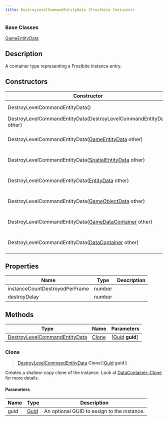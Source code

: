 ```yaml
---
title: DestroyLevelCommandEntityData (Frostbite Container)
---
```

### Base Classes

[GameEntityData](GameEntityData)

## Description

A container type representing a Frostbite instance entry.

## Constructors

| Constructor                                                                              | Description                                                                                                                                       |
| ---------------------------------------------------------------------------------------- | ------------------------------------------------------------------------------------------------------------------------------------------------- |
| DestroyLevelCommandEntityData()                                                          | Create a new instance of this container type.                                                                                                     |
| DestroyLevelCommandEntityData(DestroyLevelCommandEntityData other)                       | Create a reference copy of an instance of the same type.                                                                                          |
| DestroyLevelCommandEntityData([GameEntityData](GameEntityData) other)                    | Upcast an instance of type [GameEntityData](GameEntityData) to [DestroyLevelCommandEntityData](DestroyLevelCommandEntityData).                    |
| DestroyLevelCommandEntityData([SpatialEntityData](SpatialEntityData) other)              | Upcast an instance of type [SpatialEntityData](SpatialEntityData) to [DestroyLevelCommandEntityData](DestroyLevelCommandEntityData).              |
| DestroyLevelCommandEntityData([EntityData](EntityData) other)                            | Upcast an instance of type [EntityData](EntityData) to [DestroyLevelCommandEntityData](DestroyLevelCommandEntityData).                            |
| DestroyLevelCommandEntityData([GameObjectData](GameObjectData) other)                    | Upcast an instance of type [GameObjectData](GameObjectData) to [DestroyLevelCommandEntityData](DestroyLevelCommandEntityData).                    |
| DestroyLevelCommandEntityData([GameDataContainer](GameDataContainer) other)              | Upcast an instance of type [GameDataContainer](GameDataContainer) to [DestroyLevelCommandEntityData](DestroyLevelCommandEntityData).              |
| DestroyLevelCommandEntityData([DataContainer](/vext/ref/cls/shr/datacontainer) other) | Upcast an instance of type [DataContainer](/vext/ref/cls/shr/datacontainer) to [DestroyLevelCommandEntityData](DestroyLevelCommandEntityData). |

## Properties

| Name                           | Type   | Description |
| ------------------------------ | ------ | ----------- |
| instanceCountDestroyedPerFrame | number |             |
| destroyDelay                   | number |             |

## Methods

| Type                                                           | Name            | Parameters                                     |
| -------------------------------------------------------------- | --------------- | ---------------------------------------------- |
| [DestroyLevelCommandEntityData](DestroyLevelCommandEntityData) | [Clone](#clone) | \[[Guid](/vext/ref/cls/shr/guid) **guid**\] |

### Clone

> [DestroyLevelCommandEntityData](DestroyLevelCommandEntityData) **Clone**(\[[Guid](/vext/ref/cls/shr/guid) **guid**\])

Creates a shallow-copy clone of the instance. Look at [DataContainer::Clone](/vext/ref/cls/shr/datacontainer#clone) for more details.

#### Parameters

| Name | Type         | Description                                 |
| ---- | ------------ | ------------------------------------------- |
| guid | [Guid](Guid) | An optional GUID to assign to the instance. |
